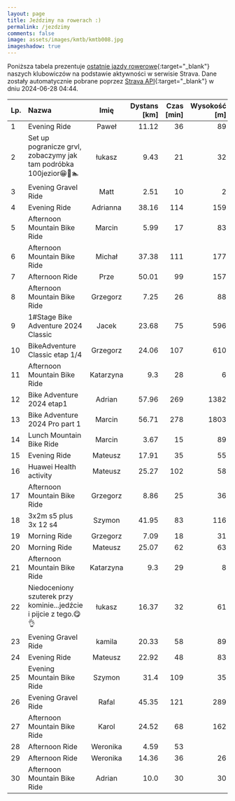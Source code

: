 ```yaml
---
layout: page
title: Jeździmy na rowerach :)
permalink: /jezdzimy
comments: false
image: assets/images/kmtb/kmtb008.jpg
imageshadow: true
---
```


Poniższa tabela prezentuje [ostatnie jazdy rowerowe](https://www.strava.com/clubs/336381){:target="_blank"} naszych klubowiczów na podstawie aktywności w serwisie Strava. Dane zostały automatycznie pobrane poprzez [Strava API](https://developers.strava.com/docs/reference/#api-Clubs-getClubActivitiesById){:target="_blank"} w dniu 2024-06-28 04:44.

Lp. | Nazwa | Imię | Dystans [km] | Czas [min] | Wysokość [m]
:--- | :--- | :---: | ---: | ---: | ---:
1|Evening Ride|Paweł|11.12|36|89
2|Set up pogranicze grvl, zobaczymy jak tam  podróbka 100jezior😁🚴🏊|łukasz|9.43|21|32
3|Evening Gravel Ride|Matt|2.51|10|2
4|Evening Ride|Adrianna|38.16|114|159
5|Afternoon Mountain Bike Ride|Marcin|5.99|17|83
6|Afternoon Mountain Bike Ride|Michał|37.38|111|177
7|Afternoon Ride|Prze|50.01|99|157
8|Afternoon Mountain Bike Ride|Grzegorz|7.25|26|88
9|1#Stage Bike Adventure 2024 Classic|Jacek|23.68|75|596
10|BikeAdventure Classic etap 1/4|Grzegorz|24.06|107|610
11|Afternoon Mountain Bike Ride|Katarzyna|9.3|28|6
12|Bike Adventure 2024 etap1|Adrian|57.96|269|1382
13|Bike Adventure 2024 Pro part 1|Marcin|56.71|278|1803
14|Lunch Mountain Bike Ride|Marcin|3.67|15|89
15|Evening Ride|Mateusz|17.91|35|55
16|Huawei Health activity|Mateusz|25.27|102|58
17|Afternoon Mountain Bike Ride|Grzegorz|8.86|25|36
18|3x2m s5 plus 3x 12 s4|Szymon|41.95|83|116
19|Morning Ride|Grzegorz|7.09|18|31
20|Morning Ride|Mateusz|25.07|62|63
21|Afternoon Mountain Bike Ride|Katarzyna|9.3|29|8
22|Niedoceniony szuterek przy kominie...jedźcie i pijcie z tego.😋👌|łukasz|16.37|32|61
23|Evening Gravel Ride|kamila|20.33|58|89
24|Evening Ride|Mateusz|22.92|48|83
25|Evening Mountain Bike Ride|Szymon|31.4|109|35
26|Evening Gravel Ride|Rafal|45.35|121|289
27|Afternoon Mountain Bike Ride|Karol|24.52|68|162
28|Afternoon Ride|Weronika|4.59|53|
29|Afternoon Ride|Weronika|14.36|36|26
30|Afternoon Mountain Bike Ride|Adrian|10.0|30|30
